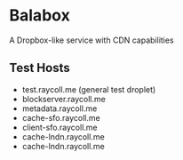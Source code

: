 # Balabox

A Dropbox-like service with CDN capabilities 


## Test Hosts


* test.raycoll.me (general test droplet)
* blockserver.raycoll.me
* metadata.raycoll.me
* cache-sfo.raycoll.me
* client-sfo.raycoll.me
* cache-lndn.raycoll.me
* cache-lndn.raycoll.me
